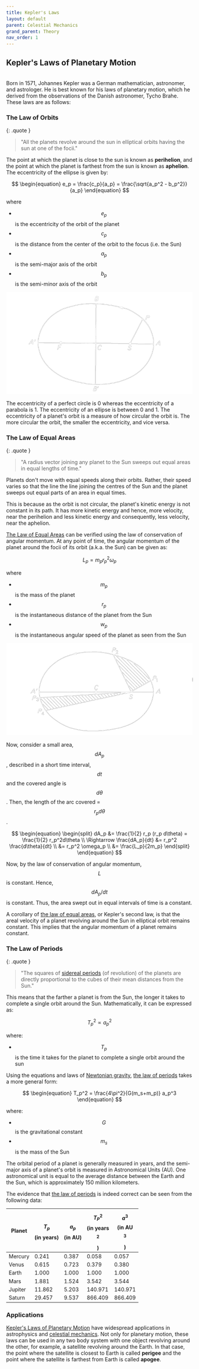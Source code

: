 ```yaml
---
title: Kepler's Laws
layout: default
parent: Celestial Mechanics
grand_parent: Theory
nav_order: 1
---
```


## Kepler's Laws of Planetary Motion

<br />
Born in 1571, Johannes Kepler was a German mathematician, astronomer, and astrologer. He is best known for his laws of planetary motion, which he derived from the observations of the Danish astronomer, Tycho Brahe. These laws are as follows:

### The Law of Orbits

{: .quote }

> "All the planets revolve around the sun in elliptical orbits having the sun at one of the focii."

The point at which the planet is close to the sun is known as **perihelion**, and the point at which the planet is farthest from the sun is known as **aphelion**. The eccentricity of the ellipse is given by:

$$
\begin{equation}
  e_p = \frac{c_p}{a_p} = \frac{\sqrt{a_p^2 - b_p^2}}{a_p}
\end{equation}
$$

where

- $$e_p$$ is the eccentricity of the orbit of the planet
- $$c_p$$ is the distance from the center of the orbit to the focus (i.e. the Sun)
- $$a_p$$ is the semi-major axis of the orbit
- $$b_p$$ is the semi-minor axis of the orbit

![First Law](../../assets/images/theory/celestial%20mechanics/keplers%20laws/first%20law.png)

The eccentricity of a perfect circle is 0 whereas the eccentricity of a parabola is 1. The eccentricity of an ellipse is between 0 and 1. The eccentricity of a planet's orbit is a measure of how circular the orbit is. The more circular the orbit, the smaller the eccentricity, and vice versa.

### The Law of Equal Areas

{: .quote }

> "A radius vector joining any planet to the Sun sweeps out equal areas in equal lengths of time."

Planets don't move with equal speeds along their orbits. Rather, their speed varies so that the line the line joining the centres of the Sun and the planet sweeps out equal parts of an area in equal times.

This is because as the orbit is not circular, the planet's kinetic energy is not constant in its path. It has more kinetic energy and hence, more velocity, near the perihelion and less kinetic energy and consequently, less velocity, near the aphelion.

[The Law of Equal Areas](#the-law-of-equal-areas) can be verified using the law of conservation of angular momentum. At any point of time, the angular momentum of the planet around the focii of its orbit (a.k.a. the Sun) can be given as:

$$
\begin{equation}
  L_p = m_pr_p^2\omega_p
\end{equation}
$$

where

- $$m_p$$ is the mass of the planet
- $$r_p$$ is the instantaneous distance of the planet from the Sun
- $$w_p$$ is the instantaneous angular speed of the planet as seen from the Sun

![Second Law](../../assets/images/theory/celestial%20mechanics/keplers%20laws/second%20law.png)

Now, consider a small area, $$dA_p$$, described in a short time interval, $$dt$$ and the covered angle is $$d\theta$$. Then, the length of the arc covered = $$r_p d\theta$$.

$$
\begin{equation}
  \begin{split}
    dA_p &= \frac{1}{2} r_p (r_p d\theta) = \frac{1}{2} r_p^2d\theta \\
    \Rightarrow \frac{dA_p}{dt} &= r_p^2 \frac{d\theta}{dt} \\
    &= r_p^2 \omega_p \\
    &= \frac{L_p}{2m_p}
  \end{split}
\end{equation}
$$

Now, by the law of conservation of angular momentum, $$L$$ is constant. Hence, $$dA_p/dt$$ is constant. Thus, the area swept out in equal intervals of time is a constant.

A corollary of [the law of equal areas](#the-law-of-equal-areas), or Kepler's second law, is that the areal velocity of a planet revolving around the Sun in elliptical orbit remains constant. This implies that the angular momentum of a planet remains constant.

### The Law of Periods

{: .quote }

> "The squares of [sidereal periods](../../observation/timekeeping/day.html#sidereal-day) (of revolution) of the planets are directly proportional to the cubes of their mean distances from the Sun."

This means that the farther a planet is from the Sun, the longer it takes to complete a single orbit around the Sun. Mathematically, it can be expressed as:

$$
\begin{equation}
  T_p^2 \propto a_p^2
\end{equation}
$$

where:

- $$T_p$$ is the time it takes for the planet to complete a single orbit around the sun

Using the equations and laws of [Newtonian gravity](./newtonian%20gravity.html), [the law of periods](#the-law-of-periods) takes a more general form:

$$
\begin{equation}
  T_p^2 = \frac{4\pi^2}{G(m_s+m_p)} a_p^3
\end{equation}
$$

where:

- $$G$$ is the gravitational constant
- $$m_s$$ is the mass of the Sun

The orbital period of a planet is generally measured in years, and the semi-major axis of a planet's orbit is measured in Astronomical Units (AU). One astronomical unit is equal to the average distance between the Earth and the Sun, which is approximately 150 million kilometers.

The evidence that [the law of periods](#the-law-of-periods) is indeed correct can be seen from the following data:

| Planet  | $$T_p$$ (in years) | $$a_p$$ (in AU) | $$T_P^2$$ (in years$$^2$$) | $$a^3$$ (in AU$$^3$$) |
| ------- | ------------------ | --------------- | -------------------------- | --------------------- |
| Mercury | 0.241              | 0.387           | 0.058                      | 0.057                 |
| Venus   | 0.615              | 0.723           | 0.379                      | 0.380                 |
| Earth   | 1.000              | 1.000           | 1.000                      | 1.000                 |
| Mars    | 1.881              | 1.524           | 3.542                      | 3.544                 |
| Jupiter | 11.862             | 5.203           | 140.971                    | 140.971               |
| Saturn  | 29.457             | 9.537           | 866.409                    | 866.409               |

### Applications

[Kepler's Laws of Planetary Motion](#keplers-laws-of-planetary-motion) have widespread applications in astrophysics and [celestial mechanics](../celestial%20mechanics). Not only for planetary motion, these laws can be used in any two body system with one object revolving around the other, for example, a satellite revolving around the Earth. In that case, the point where the satellite is closest to Earth is called **perigee** and the point where the satellite is farthest from Earth is called **apogee**.
